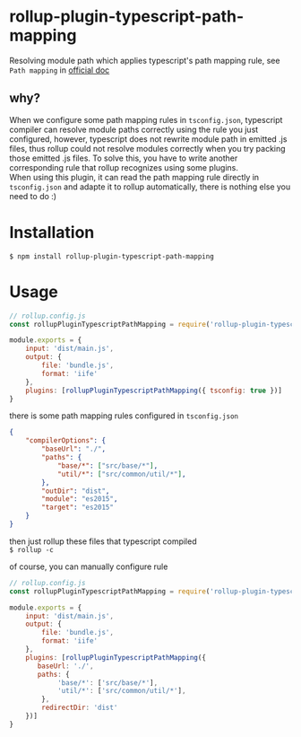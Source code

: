 # rollup-plugin-typescript-path-mapping
Resolving module path which  applies typescript's path mapping rule, see `Path mapping` in [official doc](http://www.typescriptlang.org/docs/handbook/module-resolution.html)

## why?
When we configure some path mapping rules in `tsconfig.json`, typescript compiler can resolve module paths correctly using the rule you just configured, however, typescript does not rewrite module path in emitted .js files, thus rollup could not resolve modules correctly when you try packing those emitted .js files. To solve this, you have to write another corresponding rule that rollup recognizes using some plugins. \
When using this plugin, it can read the path mapping rule directly in `tsconfig.json` and adapte it to
rollup automatically, there is nothing else you need to do :)

# Installation
`$ npm install rollup-plugin-typescript-path-mapping`

# Usage
```js
// rollup.config.js
const rollupPluginTypescriptPathMapping = require('rollup-plugin-typescript-path-mapping')

module.exports = {
    input: 'dist/main.js',
    output: {
        file: 'bundle.js',
        format: 'iife'
    },
    plugins: [rollupPluginTypescriptPathMapping({ tsconfig: true })]
}
```
there is some path mapping rules configured in `tsconfig.json`
```json
{
    "compilerOptions": {
        "baseUrl": "./",
        "paths": {
            "base/*": ["src/base/*"],
            "util/*": ["src/common/util/*"],
        },
        "outDir": "dist",
        "module": "es2015",
        "target": "es2015"
    }
}
```
then just rollup these files that typescript compiled \
`$ rollup -c`

of course, you can manually configure rule
```js
// rollup.config.js
const rollupPluginTypescriptPathMapping = require('rollup-plugin-typescript-path-mapping')

module.exports = {
    input: 'dist/main.js',
    output: {
        file: 'bundle.js',
        format: 'iife'
    },
    plugins: [rollupPluginTypescriptPathMapping({
       baseUrl: './',
       paths: {
            'base/*': ['src/base/*'],
            'util/*': ['src/common/util/*'],
        },
        redirectDir: 'dist'
    })]
}
```


